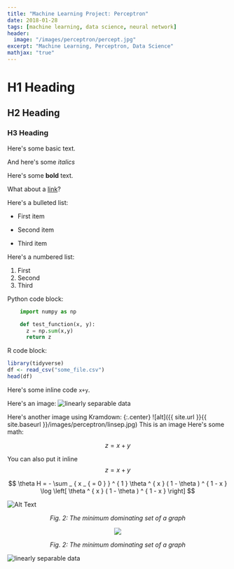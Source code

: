 ```yaml
---
title: "Machine Learning Project: Perceptron"
date: 2018-01-28
tags: [machine learning, data science, neural network]
header:
  image: "/images/perceptron/percept.jpg"
excerpt: "Machine Learning, Perceptron, Data Science"
mathjax: "true"
---
```


# H1 Heading

## H2 Heading

### H3 Heading

Here's some basic text.

And here's some *italics*

Here's some **bold** text.

What about a [link](https://github.com/dataoptimal)?

Here's a bulleted list:
* First item
+ Second item
- Third item

Here's a numbered list:
1. First
2. Second
3. Third

Python code block:
```python
    import numpy as np

    def test_function(x, y):
      z = np.sum(x,y)
      return z
```

R code block:
```r
library(tidyverse)
df <- read_csv("some_file.csv")
head(df)
```

Here's some inline code `x+y`.

Here's an image:
<img src="{{ site.url }}{{ site.baseurl }}/images/perceptron/linsep.jpg" alt="linearly separable data">

Here's another image using Kramdown:
{:.center}
![alt]({{ site.url }}{{ site.baseurl }}/images/perceptron/linsep.jpg)
This is an image
Here's some math:

$$z=x+y$$

You can also put it inline $$z=x+y$$

$$ \theta H = - \sum _ { x _ { = 0 } } ^ { 1 } \theta ^ { x } ( 1 - \theta ) ^ { 1 - x } \log \left[ \theta ^ { x } ( 1 - \theta ) ^ { 1 - x } \right] $$



![Alt Text](https://media.giphy.com/media/vFKqnCdLPNOKc/giphy.gif)

<center>

*Fig. 2: The minimum dominating set of a graph*
</center>

<p align="center">
<img src="https://media.giphy.com/media/vFKqnCdLPNOKc/giphy.gif">
</p>
<center>

*Fig. 2: The minimum dominating set of a graph*
</center>

<img src="{{ site.url }}{{ site.baseurl }}https://media.giphy.com/media/vFKqnCdLPNOKc/giphy.gif" alt="linearly separable data">
